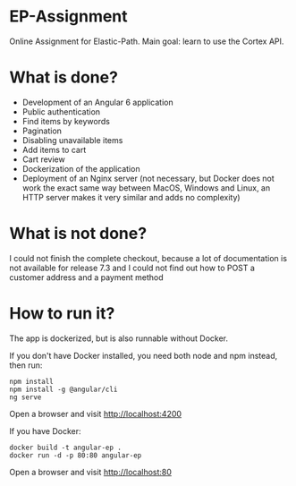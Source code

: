 # EP-Assignment

Online Assignment for Elastic-Path.
Main goal: learn to use the Cortex API.

# What is done?

- Development of an Angular 6 application
- Public authentication
- Find items by keywords
- Pagination
- Disabling unavailable items
- Add items to cart
- Cart review
- Dockerization of the application
- Deployment of an Nginx server (not necessary, but Docker does not work the exact same way between MacOS, Windows and Linux, an HTTP server makes it very similar and adds no complexity)

# What is not done?

I could not finish the complete checkout, because a lot of documentation is not available for release 7.3 and I could not find out how to POST a customer address and a payment method

# How to run it?

The app is dockerized, but is also runnable without Docker.

If you don't have Docker installed, you need both node and npm instead, then run:

```console
npm install
npm install -g @angular/cli
ng serve
```

Open a browser and visit [http://localhost:4200](http://localhost:4200)

If you have Docker:

```console
docker build -t angular-ep .
docker run -d -p 80:80 angular-ep
```

Open a browser and visit [http://localhost:80](http://localhost:80)
